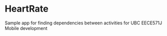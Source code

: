 # HeartRate
Sample app for finding dependencies between activities for UBC EECE571J Mobile development
